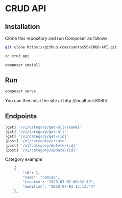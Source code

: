 # CRUD API

## Installation

Clone this repository and run Composer as follows:

```bash
git clone https://github.com/csantos50/CRUD-API.git

cd crud_api

composer install
```

## Run

```bash
composer serve
```
 You can then visit the site at http://localhost:8080/


## Endpoints

```bash
[get] '/v1/category/get-all/{name}'
[get] '/v1/category/get-all'
[get] '/v1/category/get/{id}'
[post] '/v1/category/create'
[post] '/v1/category/delete/{id}'
[post] '/v1/category/update/{id}'
```
Category example
```bash
    {
        "id": 1,
        "name": "Comida",
        "created": "2020-07-02 00:32:19",
        "modified": "2020-07-03 13:13:44"
    },
```
